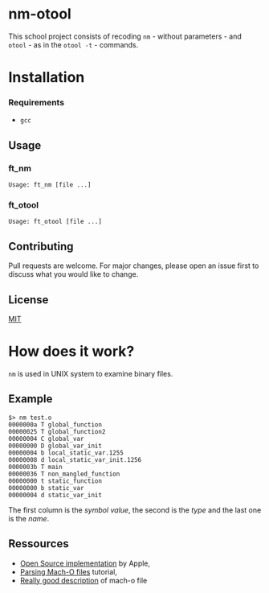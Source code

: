 # nm-otool

This school project consists of recoding `nm` - without parameters - and `otool` - as in the `otool -t` - commands.

# Installation

### Requirements

- `gcc`

## Usage

### ft_nm

```
Usage: ft_nm [file ...]
```

### ft_otool

```
Usage: ft_otool [file ...]
```

## Contributing

Pull requests are welcome. For major changes, please open an issue first to discuss what you would like to change.

## License

[MIT](https://github.com/moannuo/nm-otool/blob/master/LICENSE)

# How does it work?

`nm` is used in UNIX system to examine binary files.

## Example

```
$> nm test.o
0000000a T global_function
00000025 T global_function2
00000004 C global_var
00000000 D global_var_init
00000004 b local_static_var.1255
00000008 d local_static_var_init.1256
0000003b T main
00000036 T non_mangled_function
00000000 t static_function
00000000 b static_var
00000004 d static_var_init
```

The first column is the _symbol value_, the second is the _type_ and the last one is the _name_.

## Ressources

- [Open Source implementation](https://opensource.apple.com/source/cctools/cctools-758/misc/nm.c) by Apple,
- [Parsing Mach-O files](https://lowlevelbits.org/parsing-mach-o-files/) tutorial,
- [Really good description](https://github.com/aidansteele/osx-abi-macho-file-format-reference) of mach-o file
